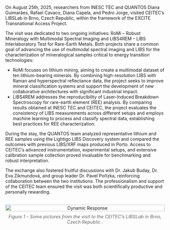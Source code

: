 On August 25th, 2025, researchers from INESC TEC and QUANTOS Diana Guimarães, Rafael Cavaco, Diana Capela, and Pedro Jorge, visited CEITEC’s LIBSLab in Brno, Czech Republic, within the framework of the EXCITE Transnational Access Project.

The visit was dedicated to two ongoing initiatives: RoMi – Robust Mineralogy with Multimodal Spectral Imaging and LIBS4REM – LIBS Interlaboratory Test for Rare-Earth Metals. Both projects share a common goal of advancing the use of multimodal spectral imaging and LIBS for the characterization of mineralogical samples critical to energy transition technologies:

* RoMi focuses on lithium mining, aiming to create a multimodal dataset of ten lithium-bearing minerals. By combining high-resolution LIBS with Raman and hyperspectral reflectance data, the project seeks to improve mineral classification systems and support the development of new collaborative architectures with significant industrial impact.
* LIBS4REM addresses the reproducibility of Laser-Induced Breakdown Spectroscopy for rare-earth element (REE) analysis. By comparing results obtained at INESC TEC and CEITEC, the project evaluates the consistency of LIBS measurements across different setups and employs machine learning to process and classify spectral data, establishing best practices for REE characterization. 

During the stay, the QUANTOS team analyzed representative lithium and REE samples using the Lightigo LIBS Discovery system and compared the outcomes with previous LIBS/XRF maps produced in Porto. Access to CEITEC’s advanced instrumentation, experimental setups, and extensive calibration sample collection proved invaluable for benchmarking and robust interpretation.

The exchange also fostered fruitful discussions with Dr. Jakub Buday, Dr. Eva Zikmundová, and group leader Dr. Pavel Pořízka, reinforcing collaboration between the two institutions. The professionalism and support of the CEITEC team ensured the visit was both scientifically productive and personally rewarding.

<figure style="display: flex; flex-direction: column; align-items: center; margin: 2rem auto; text-align: center;">
  <img src="../../posts/post_2025_10_06/pictures_from_the_lab.png" alt="Dynamic Response" width="100%">
  <figcaption style="font-style: italic; font-size: 0.9rem; color: #666; margin-top: 0.5rem;">Figure 1 - Some pictures from the visit to the CEITEC’s LIBSLab in Brno, Czech Republic .</figcaption>
</figure>